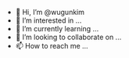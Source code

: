 - 👋 Hi, I’m @wugunkim
- 👀 I’m interested in ...
- 🌱 I’m currently learning ...
- 💞️ I’m looking to collaborate on ...
- 📫 How to reach me ...

<!---
wugunkim/wugunkim is a ✨ special ✨ repository because its `README.md` (this file) appears on your GitHub profile.
You can click the Preview link to take a look at your changes.
--->
